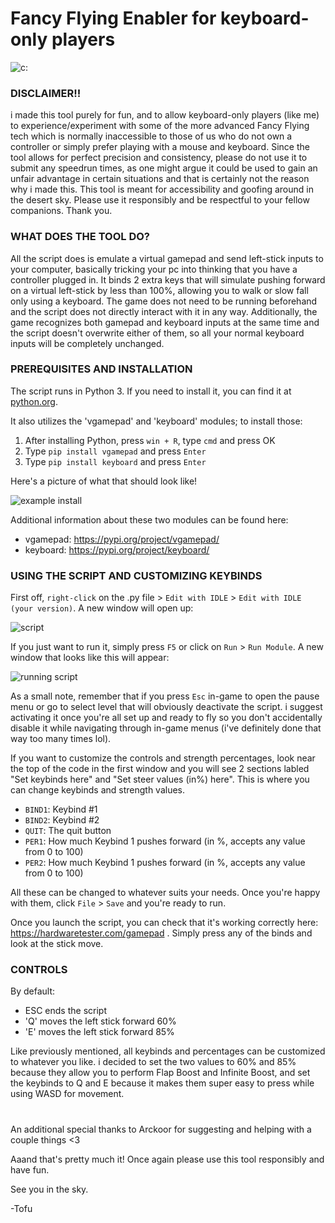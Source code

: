 # Fancy Flying Enabler for keyboard-only players

![c:](https://i.imgur.com/s43yIIE.png)


### DISCLAIMER!!

i made this tool purely for fun, and to allow keyboard-only players (like me) to experience/experiment with some of the more advanced Fancy Flying tech which is normally inaccessible to those of us who do not own a controller or simply prefer playing with a mouse and keyboard. Since the tool allows for perfect precision and consistency, please do not use it to submit any speedrun times, as one might argue it could be used to gain an unfair advantage in certain situations and that is certainly not the reason why i made this. This tool is meant for accessibility and goofing around in the desert sky. Please use it responsibly and be respectful to your fellow companions. Thank you.

### WHAT DOES THE TOOL DO?

All the script does is emulate a virtual gamepad and send left-stick inputs to your computer, basically tricking your pc into thinking that you have a controller plugged in. It binds 2 extra keys that will simulate pushing forward on a virtual left-stick by less than 100%, allowing you to walk or slow fall only using a keyboard. The game does not need to be running beforehand and the script does not directly interact with it in any way. Additionally, the game recognizes both gamepad and keyboard inputs at the same time and the script doesn't overwrite either of them, so all your normal keyboard inputs will be completely unchanged.

### PREREQUISITES AND INSTALLATION

The script runs in Python 3. If you need to install it, you can find it at [python.org](https://www.python.org/downloads/release/python-3124/).

It also utilizes the 'vgamepad' and 'keyboard' modules; to install those:
1. After installing Python, press `win + R`, type `cmd` and press OK
2. Type `pip install vgamepad` and press `Enter`
3. Type `pip install keyboard` and press `Enter`

Here's a picture of what that should look like!

![example install](https://i.imgur.com/89fFdhr.png)

Additional information about these two modules can be found here:
- vgamepad: https://pypi.org/project/vgamepad/
- keyboard: https://pypi.org/project/keyboard/

### USING THE SCRIPT AND CUSTOMIZING KEYBINDS

First off, `right-click` on the .py file > `Edit with IDLE` > `Edit with IDLE (your version)`. A new window will open up:

![script](https://i.imgur.com/TvN0k03.png)

If you just want to run it, simply press `F5` or click on `Run` > `Run Module`. A new window that looks like this will appear:

![running script](https://i.imgur.com/5B0QZNj.png)

As a small note, remember that if you press `Esc` in-game to open the pause menu or go to select level that will obviously deactivate the script. i suggest activating it once you're all set up and ready to fly so you don't accidentally disable it while navigating through in-game menus (i've definitely done that way too many times lol).

If you want to customize the controls and strength percentages, look near the top of the code in the first window and you will see 2 sections labled "Set keybinds here" and "Set steer values (in%) here". This is where you can change keybinds and strength values.
- `BIND1`: Keybind #1
- `BIND2`: Keybind #2
- `QUIT`: The quit button
- `PER1`: How much Keybind 1 pushes forward (in %, accepts any value from 0 to 100)
- `PER2`: How much Keybind 1 pushes forward (in %, accepts any value from 0 to 100)

All these can be changed to whatever suits your needs. Once you're happy with them, click `File` > `Save` and you're ready to run.

Once you launch the script, you can check that it's working correctly here: https://hardwaretester.com/gamepad . Simply press any of the binds and look at the stick move.

### CONTROLS

By default:
- ESC ends the script
- 'Q' moves the left stick forward 60%
- 'E' moves the left stick forward 85%

Like previously mentioned, all keybinds and percentages can be customized to whatever you like. i decided to set the two values to 60% and 85% because they allow you to perform Flap Boost and Infinite Boost, and set the keybinds to Q and E because it makes them super easy to press while using WASD for movement.

#  

An additional special thanks to Arckoor for suggesting and helping with a couple things <3

Aaand that's pretty much it! Once again please use this tool responsibly and have fun.

See you in the sky.

-Tofu
